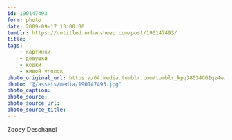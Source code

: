 ```yaml
---
id: 190147493
form: photo
date: 2009-09-17 13:00:00
tumblr: https://untitled.urbansheep.com/post/190147493/
title:
tags:
    - картинки
    - девушки
    - кошки
    - живой уголок
photo_original_url: https://64.media.tumblr.com/tumblr_kpq38034GG1qz4wzio1_1280.jpg
photo: "@/assets/media/190147493.jpg"
photo_caption:
photo_source:
photo_source_url:
photo_source_title:
---
```


<p>Zooey Deschanel</p>
